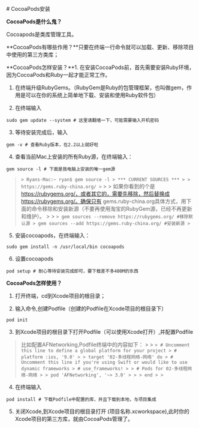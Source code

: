                                                                                                                                                                                                                                                                                                                                                                                                                                                                                                                                                                                                                                                                                                                                                                                                                                                                                                                                                                                                                                                                                                                                                                                                                                                                                                                                                                                                                                                                                                                                                                                                                                                                                                                                                                                                                                                                                                                                                                                                                                                                                                                                                                                                                                                                                                                                                                                                                                                                                                                                                                                                                                                                                                                                                                                                                   # CocoaPods安装

**CocoaPods是什么鬼？**

Cocoapods是类库管理工具。

**CocoaPods有哪些作用？**只要在终端一行命令就可以加载、更新、移除项目中使用的第三方类库；

**CocoaPods怎样安装？**1. 在安装CocoaPods前，首先需要安装Ruby环境，因为CocoaPods和Ruby一起才能正常工作。

1. 在终端升级RubyGems。（RubyGem是Ruby的包管理框架，也叫做gem，作用是可以在你的系统上简单地下载、安装和使用Ruby软件包）

2. 在终端输入

  `sudo gem update --system # 这里请翻墙一下，可能需要输入开机密码`

3. 等待安装完成后，输入

  `gem -v # 查看Ruby版本，在2.2以上就好啦`

4. 查看当前Mac上安装的所有Ruby源，在终端输入：

  `gem source -l # 下面是我电脑上安装的唯一gem源`

  > `> Ryans-Mac:~ ryan$ gem source -l > *** CURRENT SOURCES *** > > https://gems.ruby-china.org/ >` &gt; &gt; 如果你看到的个是[https:\/\/rubygems.org\/，或者其它的，需要先移除，然后替换成https:\/\/rubygems.org\/。确保只有](https://rubygems.org/，或者其它的，需要先移除，然后替换成https://rubygems.org/。确保只有) gems.ruby-china.org具体方式，用下面的命令移除和安装新源（不要再使用淘宝的RubyGem源，已经不再更新和维护）。 &gt; &gt; `> gem sources --remove https://rubygems.org/ #移除默认源 > gem sources --add https://gems.ruby-china.org/ #安装新源 >`

5. 安装cocoapods，在终端输入：

  `sudo gem install -n /usr/local/bin cocoapods`

6. 设置cocoapods

  `pod setup # 耐心等待安装完成即可，要下载差不多400M的东西`


**CocoaPods怎样使用？**

1. 打开终端，cd到Xcode项目的根目录；

2. 输入命令,创建Podfile（创建的Podfile在Xcode项目的根目录下）

  `pod init`

3. 到Xcode项目的根目录下打开Podfile（可以使用Xcode打开）,并配置Podfile

  > 比如配置AFNetworking,Podfile终端中的内容如下： &gt; &gt; `> # Uncomment this line to define a global platform for your project > # platform :ios, '9.0' > > target '02-多线程网络-网络' do > # Uncomment this line if you're using Swift or would like to use dynamic frameworks > # use_frameworks! > > # Pods for 02-多线程网络-网络 > > pod 'AFNetworking', '~> 3.0' > > > end > >`

4. 在终端输入

  `pod install # 下载Podfile中配置的库，并且下载到本地，与项目集成`

5. 关闭Xcode,到Xcode项目的根目录打开 \(项目名称.xcworkspace\),此时你的Xcode项目的第三方库，就由CocoaPods管理了。

  ​

  ​


